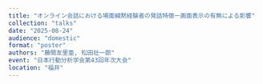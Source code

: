 ```yaml
---
title: "オンライン会話における場⾯緘黙経験者の発話特徴ー画⾯表⽰の有無による影響"
collection: "talks"
date: "2025-08-24"
audience: "domestic"
format: "poster"
authors: "藤間友里亜, 松田壮一郎"
event: "日本行動分析学会第43回年次大会"
location: "福井"
---
```

